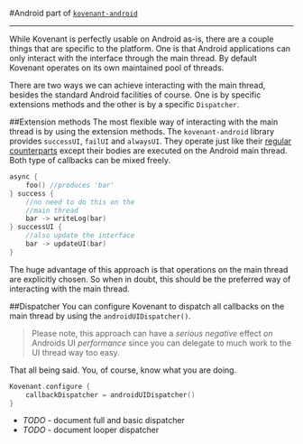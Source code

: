 #Android
part of [`kovenant-android`](../index.md#artifacts)

---

While Kovenant is perfectly usable on Android as-is, there are a couple things that are specific to the platform.
One is that Android applications can only interact with the interface through the main thread. By default
Kovenant operates on its own maintained pool of threads.

There are two ways we can achieve interacting with the main thread, besides the standard Android facilities of course.
One is by specific extensions methods and the other is by a specific `Dispatcher`.

##Extension methods
The most flexible way of interacting with the main thread is by using the extension methods. The `kovenant-android` 
library provides `successUI`, `failUI` and `alwaysUI`. They operate just like their 
[regular counterparts](../api/callbacks.md) except their bodies are executed on the Android main thread. Both type of 
callbacks can be mixed freely.

```kt
async {
    foo() //produces 'bar'
} success {
    //no need to do this on the
    //main thread
    bar -> writeLog(bar)
} successUI {
    //also update the interface
    bar -> updateUI(bar)
}
```
The huge advantage of this approach is that operations on the main thread are explicitly chosen. So when in doubt,
this should be the preferred way of interacting with the main thread. 

##Dispatcher
You can configure Kovenant to dispatch all callbacks on the main thread by using the `androidUIDispatcher()`. 

>Please note, this approach can have a *serious negative* effect *on* Androids UI *performance* since you can delegate
>to much work to the UI thread way too easy.

That all being said. You, of course, know what you are doing.  

```kt
Kovenant.configure {
    callbackDispatcher = androidUIDispatcher()
}
```

* _TODO_ - document full and basic dispatcher
* _TODO_ - document looper dispatcher

